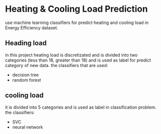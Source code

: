 # Heating & Cooling Load Prediction
use machine learning classifiers for predict heating and cooling load in Energy Efficiency dataset.<br/>
## Heading load
in this project heating load is discretizated and is divided into two categories (less than 18, greater than 18) and is used as label for predict category of new data. the classifiers that are used:
- decision tree
- random forest
## cooling load
it is divided into 5 categories and is used as label in classification problem. the classifiers:
- SVC
- neural network
